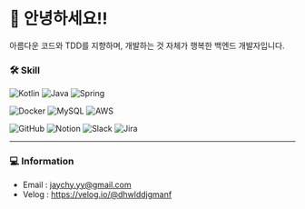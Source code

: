 # 🦑 안녕하세요!!
아름다운 코드와 TDD를 지향하며, 개발하는 것 자체가 행복한 백엔드 개발자입니다.  

### 🛠 Skill
![Kotlin](https://img.shields.io/badge/Kotlin-0095D5)
![Java](https://img.shields.io/badge/Java-B7472A)
![Spring](https://img.shields.io/badge/Spring-6DB33F)

![Docker](https://img.shields.io/badge/Docker-2496ED)
![MySQL](https://img.shields.io/badge/MySQL-4479A1)
![AWS](https://img.shields.io/badge/AWS-232F3E)

![GitHub](https://img.shields.io/badge/GitHub-181717)
![Notion](https://img.shields.io/badge/Notion-000000)
![Slack](https://img.shields.io/badge/Slack-4A154B)
![Jira](https://img.shields.io/badge/Jira-0052CC)  

---

### 💻 Information
- Email : jaychy.yy@gmail.com
- Velog : https://velog.io/@dhwlddjgmanf
